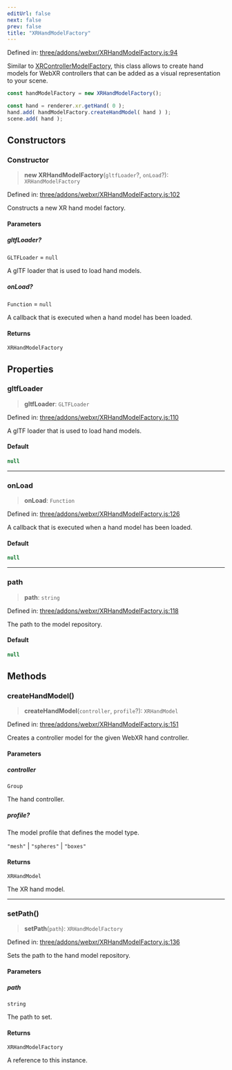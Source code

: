 ```yaml
---
editUrl: false
next: false
prev: false
title: "XRHandModelFactory"
---
```


Defined in: [three/addons/webxr/XRHandModelFactory.js:94](https://github.com/DefinitelyMaybe/three-i18n/blob/fa57b79433d1c349ffb23a78727299c8d4190136/three/addons/webxr/XRHandModelFactory.js#L94)

Similar to [XRControllerModelFactory](/addons/classes/xrcontrollermodelfactory/), this class allows to create hand models
for WebXR controllers that can be added as a visual representation to your scene.

```js
const handModelFactory = new XRHandModelFactory();

const hand = renderer.xr.getHand( 0 );
hand.add( handModelFactory.createHandModel( hand ) );
scene.add( hand );
```

## Constructors

### Constructor

> **new XRHandModelFactory**(`gltfLoader`?, `onLoad`?): `XRHandModelFactory`

Defined in: [three/addons/webxr/XRHandModelFactory.js:102](https://github.com/DefinitelyMaybe/three-i18n/blob/fa57b79433d1c349ffb23a78727299c8d4190136/three/addons/webxr/XRHandModelFactory.js#L102)

Constructs a new XR hand model factory.

#### Parameters

##### gltfLoader?

`GLTFLoader` = `null`

A glTF loader that is used to load hand models.

##### onLoad?

`Function` = `null`

A callback that is executed when a hand model has been loaded.

#### Returns

`XRHandModelFactory`

## Properties

### gltfLoader

> **gltfLoader**: `GLTFLoader`

Defined in: [three/addons/webxr/XRHandModelFactory.js:110](https://github.com/DefinitelyMaybe/three-i18n/blob/fa57b79433d1c349ffb23a78727299c8d4190136/three/addons/webxr/XRHandModelFactory.js#L110)

A glTF loader that is used to load hand models.

#### Default

```ts
null
```

***

### onLoad

> **onLoad**: `Function`

Defined in: [three/addons/webxr/XRHandModelFactory.js:126](https://github.com/DefinitelyMaybe/three-i18n/blob/fa57b79433d1c349ffb23a78727299c8d4190136/three/addons/webxr/XRHandModelFactory.js#L126)

A callback that is executed when a hand model has been loaded.

#### Default

```ts
null
```

***

### path

> **path**: `string`

Defined in: [three/addons/webxr/XRHandModelFactory.js:118](https://github.com/DefinitelyMaybe/three-i18n/blob/fa57b79433d1c349ffb23a78727299c8d4190136/three/addons/webxr/XRHandModelFactory.js#L118)

The path to the model repository.

#### Default

```ts
null
```

## Methods

### createHandModel()

> **createHandModel**(`controller`, `profile`?): `XRHandModel`

Defined in: [three/addons/webxr/XRHandModelFactory.js:151](https://github.com/DefinitelyMaybe/three-i18n/blob/fa57b79433d1c349ffb23a78727299c8d4190136/three/addons/webxr/XRHandModelFactory.js#L151)

Creates a controller model for the given WebXR hand controller.

#### Parameters

##### controller

`Group`

The hand controller.

##### profile?

The model profile that defines the model type.

`"mesh"` | `"spheres"` | `"boxes"`

#### Returns

`XRHandModel`

The XR hand model.

***

### setPath()

> **setPath**(`path`): `XRHandModelFactory`

Defined in: [three/addons/webxr/XRHandModelFactory.js:136](https://github.com/DefinitelyMaybe/three-i18n/blob/fa57b79433d1c349ffb23a78727299c8d4190136/three/addons/webxr/XRHandModelFactory.js#L136)

Sets the path to the hand model repository.

#### Parameters

##### path

`string`

The path to set.

#### Returns

`XRHandModelFactory`

A reference to this instance.
